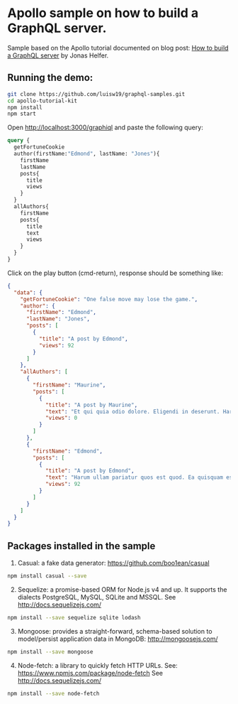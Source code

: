 # Apollo sample on how to build a GraphQL server.

Sample based on the Apollo tutorial documented on blog post: [How to build a GraphQL server](https://medium.com/apollo-stack/tutorial-building-a-graphql-server-cddaa023c035#.wy5h1htxs) by Jonas Helfer.

## Running the demo:

```bash
git clone https://github.com/luisw19/graphql-samples.git
cd apollo-tutorial-kit
npm install
npm start
```

Open [http://localhost:3000/graphiql](http://localhost:3000/graphiql) and paste the following query:

```graphql
query {
  getFortuneCookie
  author(firstName:"Edmond", lastName: "Jones"){
    firstName
    lastName
    posts{
      title
      views
    }
  }
  allAuthors{
    firstName
    posts{
      title
      text
      views
    }
  }
}
```

Click on the play button (cmd-return), response should be something like:
```json
{
  "data": {
    "getFortuneCookie": "One false move may lose the game.",
    "author": {
      "firstName": "Edmond",
      "lastName": "Jones",
      "posts": [
        {
          "title": "A post by Edmond",
          "views": 92
        }
      ]
    },
    "allAuthors": [
      {
        "firstName": "Maurine",
        "posts": [
          {
            "title": "A post by Maurine",
            "text": "Et qui quia odio dolore. Eligendi in deserunt. Harum sit odio dolor dicta provident quo provident.",
            "views": 0
          }
        ]
      },
      {
        "firstName": "Edmond",
        "posts": [
          {
            "title": "A post by Edmond",
            "text": "Harum ullam pariatur quos est quod. Ea quisquam esse quia et commodi autem. Ut exercitationem maiores et voluptas.",
            "views": 92
          }
        ]
      }
    ]
  }
}
```


## Packages installed in the sample

1) Casual: a fake data generator: https://github.com/boo1ean/casual
```bash
npm install casual --save
```

2) Sequelize: a promise-based ORM for Node.js v4 and up. It supports the dialects PostgreSQL, MySQL, SQLite and MSSQL. See http://docs.sequelizejs.com/
```bash
npm install --save sequelize sqlite lodash
```

3) Mongoose: provides a straight-forward, schema-based solution to model/persist application data in MongoDB: http://mongoosejs.com/
```bash
npm install --save mongoose
```

4) Node-fetch: a library to quickly fetch HTTP URLs. See: https://www.npmjs.com/package/node-fetch See http://docs.sequelizejs.com/
```bash
npm install --save node-fetch
```
